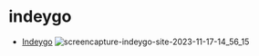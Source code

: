 # indeygo

- [Indeygo]([https://hadep275.github.io/TrendCharts/](https://indeygo.site/)) 
![screencapture-indeygo-site-2023-11-17-14_56_15](https://github.com/hadep275/indeygo/assets/65734173/ef1592a8-444c-4bea-9ed6-73dfed1c1ea6)
